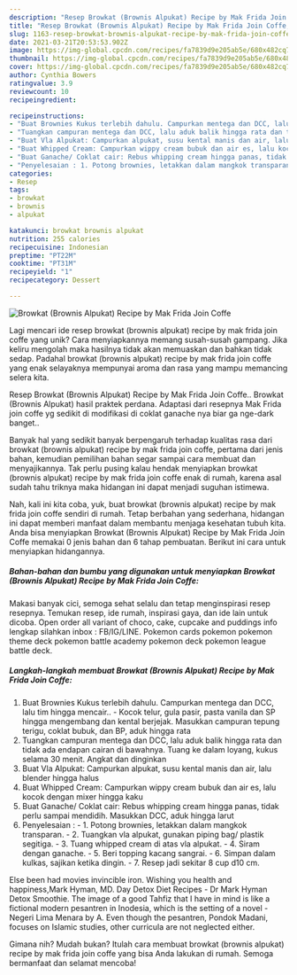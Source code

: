 ```yaml
---
description: "Resep Browkat (Brownis Alpukat) Recipe by Mak Frida Join Coffe, Lezat Sekali"
title: "Resep Browkat (Brownis Alpukat) Recipe by Mak Frida Join Coffe, Lezat Sekali"
slug: 1163-resep-browkat-brownis-alpukat-recipe-by-mak-frida-join-coffe-lezat-sekali
date: 2021-03-21T20:53:53.902Z
image: https://img-global.cpcdn.com/recipes/fa7839d9e205ab5e/680x482cq70/browkat-brownis-alpukat-recipe-by-mak-frida-join-coffe-foto-resep-utama.jpg
thumbnail: https://img-global.cpcdn.com/recipes/fa7839d9e205ab5e/680x482cq70/browkat-brownis-alpukat-recipe-by-mak-frida-join-coffe-foto-resep-utama.jpg
cover: https://img-global.cpcdn.com/recipes/fa7839d9e205ab5e/680x482cq70/browkat-brownis-alpukat-recipe-by-mak-frida-join-coffe-foto-resep-utama.jpg
author: Cynthia Bowers
ratingvalue: 3.9
reviewcount: 10
recipeingredient:

recipeinstructions:
- "Buat Brownies Kukus terlebih dahulu. Campurkan mentega dan DCC, lalu tim hingga mencair.. Kocok telur, gula pasir, pasta vanila dan SP hingga mengembang dan kental berjejak. Masukkan campuran tepung terigu, coklat bubuk, dan BP, aduk hingga rata"
- "Tuangkan campuran mentega dan DCC, lalu aduk balik hingga rata dan tidak ada endapan cairan di bawahnya. Tuang ke dalam loyang, kukus selama 30 menit. Angkat dan dinginkan"
- "Buat Vla Alpukat: Campurkan alpukat, susu kental manis dan air, lalu blender hingga halus"
- "Buat Whipped Cream: Campurkan wippy cream bubuk dan air es, lalu kocok dengan mixer hingga kaku"
- "Buat Ganache/ Coklat cair: Rebus whipping cream hingga panas, tidak perlu sampai mendidih. Masukkan DCC, aduk hingga larut"
- "Penyelesaian : 1. Potong brownies, letakkan dalam mangkok transparan. 2. Tuangkan vla alpukat, gunakan piping bag/ plastik segitiga. 3. Tuang whipped cream di atas vla alpukat. 4. Siram dengan ganache. 5. Beri topping kacang sangrai. 6. Simpan dalam kulkas, sajikan ketika dingin. 7. Resep jadi sekitar 8 cup d10 cm."
categories:
- Resep
tags:
- browkat
- brownis
- alpukat

katakunci: browkat brownis alpukat 
nutrition: 255 calories
recipecuisine: Indonesian
preptime: "PT22M"
cooktime: "PT31M"
recipeyield: "1"
recipecategory: Dessert

---
```



![Browkat (Brownis Alpukat) Recipe by Mak Frida Join Coffe](https://img-global.cpcdn.com/recipes/fa7839d9e205ab5e/680x482cq70/browkat-brownis-alpukat-recipe-by-mak-frida-join-coffe-foto-resep-utama.jpg)

Lagi mencari ide resep browkat (brownis alpukat) recipe by mak frida join coffe yang unik? Cara menyiapkannya memang susah-susah gampang. Jika keliru mengolah maka hasilnya tidak akan memuaskan dan bahkan tidak sedap. Padahal browkat (brownis alpukat) recipe by mak frida join coffe yang enak selayaknya mempunyai aroma dan rasa yang mampu memancing selera kita.

Resep Browkat (Brownis Alpukat) Recipe by Mak Frida Join Coffe.. Browkat (Brownis Alpukat) hasil praktek perdana. Adaptasi dari resepnya Mak Frida join coffe yg sedikit di modifikasi di coklat ganache nya biar ga nge-dark banget..

Banyak hal yang sedikit banyak berpengaruh terhadap kualitas rasa dari browkat (brownis alpukat) recipe by mak frida join coffe, pertama dari jenis bahan, kemudian pemilihan bahan segar sampai cara membuat dan menyajikannya. Tak perlu pusing kalau hendak menyiapkan browkat (brownis alpukat) recipe by mak frida join coffe enak di rumah, karena asal sudah tahu triknya maka hidangan ini dapat menjadi suguhan istimewa.


Nah, kali ini kita coba, yuk, buat browkat (brownis alpukat) recipe by mak frida join coffe sendiri di rumah. Tetap berbahan yang sederhana, hidangan ini dapat memberi manfaat dalam membantu menjaga kesehatan tubuh kita. Anda bisa menyiapkan Browkat (Brownis Alpukat) Recipe by Mak Frida Join Coffe memakai 0 jenis bahan dan 6 tahap pembuatan. Berikut ini cara untuk menyiapkan hidangannya.

<!--inarticleads1-->

##### Bahan-bahan dan bumbu yang digunakan untuk menyiapkan Browkat (Brownis Alpukat) Recipe by Mak Frida Join Coffe:



Makasi banyak cici, semoga sehat selalu dan tetap menginspirasi resep resepnya. Temukan resep, ide rumah, inspirasi gaya, dan ide lain untuk dicoba. Open order all variant of choco, cake, cupcake and puddings info lengkap silahkan inbox : FB/IG/LINE. Pokemon cards pokemon pokemon theme deck pokemon battle academy pokemon deck pokemon league battle deck. 

<!--inarticleads2-->

##### Langkah-langkah membuat Browkat (Brownis Alpukat) Recipe by Mak Frida Join Coffe:

1. Buat Brownies Kukus terlebih dahulu. Campurkan mentega dan DCC, lalu tim hingga mencair.. - Kocok telur, gula pasir, pasta vanila dan SP hingga mengembang dan kental berjejak. Masukkan campuran tepung terigu, coklat bubuk, dan BP, aduk hingga rata
1. Tuangkan campuran mentega dan DCC, lalu aduk balik hingga rata dan tidak ada endapan cairan di bawahnya. Tuang ke dalam loyang, kukus selama 30 menit. Angkat dan dinginkan
1. Buat Vla Alpukat: Campurkan alpukat, susu kental manis dan air, lalu blender hingga halus
1. Buat Whipped Cream: Campurkan wippy cream bubuk dan air es, lalu kocok dengan mixer hingga kaku
1. Buat Ganache/ Coklat cair: Rebus whipping cream hingga panas, tidak perlu sampai mendidih. Masukkan DCC, aduk hingga larut
1. Penyelesaian : - 1. Potong brownies, letakkan dalam mangkok transparan. - 2. Tuangkan vla alpukat, gunakan piping bag/ plastik segitiga. - 3. Tuang whipped cream di atas vla alpukat. - 4. Siram dengan ganache. - 5. Beri topping kacang sangrai. - 6. Simpan dalam kulkas, sajikan ketika dingin. - 7. Resep jadi sekitar 8 cup d10 cm.


Else been had movies invincible iron. Wishing you health and happiness,Mark Hyman, MD. Day Detox Diet Recipes - Dr Mark Hyman Detox Smoothie. The image of a good Tahfiz that I have in mind is like a fictional modern pesantren in Inodesia, which is the setting of a novel - Negeri Lima Menara by A. Even though the pesantren, Pondok Madani, focuses on Islamic studies, other curricula are not neglected either. 

Gimana nih? Mudah bukan? Itulah cara membuat browkat (brownis alpukat) recipe by mak frida join coffe yang bisa Anda lakukan di rumah. Semoga bermanfaat dan selamat mencoba!
